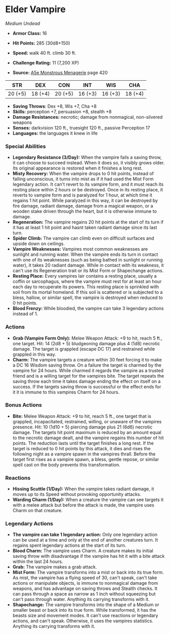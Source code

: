 # Elder Vampire

*Medium* *Undead*

- **Armor Class:** 16
- **Hit Points:** 285 (30d8+150)
- **Speed:** walk 40 ft. climb 30 ft.

- **Challenge Rating:** 11 (7,200 XP)
- **Source:** [A5e Monstrous Menagerie](https://enpublishingrpg.com/products/level-up-monstrous-menagerie-a5e) page 420

| STR | DEX | CON | INT | WIS | CHA |
| --- | --- | --- | --- | --- | --- |
| 20 (+5) | 18 (+4) | 20 (+5) | 16 (+3) | 16 (+3) | 18 (+4) |

- **Saving Throws**: Dex +8, Wis +7, Cha +8
- **Skills:** perception +7, persuasion +8, stealth +8
- **Damage Resistances:** necrotic; damage from nonmagical, non-silvered weapons
- **Senses:** darkvision 120 ft., truesight 120 ft., passive Perception 17
- **Languages:** the languages it knew in life

### Special Abilities

- **Legendary Resistance (3/Day):** When the vampire fails a saving throw, it can choose to succeed instead. When it does so, it visibly grows older. Its original appearance is restored when it finishes a long rest.
- **Misty Recovery:** When the vampire drops to 0 hit points, instead of falling unconscious, it turns into mist as if it had used the Mist Form legendary action. It can't revert to its vampire form, and it must reach its resting place within 2 hours or be destroyed. Once in its resting place, it reverts to vampire form and is paralyzed for 1 hour, at which time it regains 1 hit point. While paralyzed in this way, it can be destroyed by fire damage, radiant damage, damage from a magical weapon, or a wooden stake driven through the heart, but it is otherwise immune to damage.
- **Regeneration:** The vampire regains 20 hit points at the start of its turn if it has at least 1 hit point and hasnt taken radiant damage since its last turn.
- **Spider Climb:** The vampire can climb even on difficult surfaces and upside down on ceilings.
- **Vampire Weaknesses:** Vampires most common weaknesses are sunlight and running water. When the vampire ends its turn in contact with one of its weaknesses (such as being bathed in sunlight or running water), it takes 20 radiant damage. While in contact with its weakness, it can't use its Regeneration trait or its Mist Form or Shapechange actions.
- **Resting Place:** Every vampires lair contains a resting place, usually a coffin or sarcophagus, where the vampire must rest for at least an hour each day to recuperate its powers. This resting place is sprinkled with soil from its mortal homeland. If this soil is scattered or is subjected to a bless, hallow, or similar spell, the vampire is destroyed when reduced to 0 hit points.
- **Blood Frenzy:** While bloodied, the vampire can take 3 legendary actions instead of 1.

### Actions

- **Grab (Vampire Form Only):** Melee Weapon Attack: +9 to hit, reach 5 ft., one target. Hit: 14 (2d8 + 5) bludgeoning damage plus 4 (1d8) necrotic damage. The target is grappled (escape DC 17) and restrained while grappled in this way.
- **Charm:** The vampire targets a creature within 30 feet  forcing it to make a DC 16 Wisdom saving throw. On a failure  the target is charmed by the vampire for 24 hours. While charmed it regards the vampire as a trusted friend and is a willing target for the vampires bite. The target repeats the saving throw each time it takes damage  ending the effect on itself on a success. If the targets saving throw is successful or the effect ends for it  it is immune to this vampires Charm for 24 hours.

### Bonus Actions

- **Bite:** Melee Weapon Attack: +9 to hit, reach 5 ft., one target that is grappled, incapacitated, restrained, willing, or unaware of the vampires presence. Hit: 10 (1d10 + 5) piercing damage plus 21 (6d6) necrotic damage. The targets hit point maximum is reduced by an amount equal to the necrotic damage dealt, and the vampire regains this number of hit points. The reduction lasts until the target finishes a long rest. If the target is reduced to 0 hit points by this attack, it dies and rises the following night as a vampire spawn in the vampires thrall. Before the target first rises as a vampire spawn, a bless, gentle repose, or similar spell cast on the body prevents this transformation.

### Reactions

- **Hissing Scuttle (1/Day):** When the vampire takes radiant damage, it moves up to its Speed without provoking opportunity attacks.
- **Warding Charm (1/Day):** When a creature the vampire can see targets it with a melee attack but before the attack is made, the vampire uses Charm on that creature.



### Legendary Actions

- **The vampire can take 1 legendary action:** Only one legendary action can be used at a time and only at the end of another creatures turn. It regains spent legendary actions at the start of its turn.
- **Blood Charm:** The vampire uses Charm. A creature makes its initial saving throw with disadvantage if the vampire has hit it with a bite attack within the last 24 hours.
- **Grab:** The vampire makes a grab attack.
- **Mist Form:** The vampire transforms into a mist or back into its true form. As mist, the vampire has a flying speed of 30, can't speak, can't take actions or manipulate objects, is immune to nonmagical damage from weapons, and has advantage on saving throws and Stealth checks. It can pass through a space as narrow as 1 inch without squeezing but can't pass through water. Anything its carrying transforms with it.
- **Shapechange:** The vampire transforms into the shape of a Medium or smaller beast or back into its true form. While transformed, it has the beasts size and movement modes. It can't use reactions or legendary actions, and can't speak. Otherwise, it uses the vampires statistics. Anything its carrying transforms with it.
